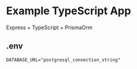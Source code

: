 # Example TypeScript App

Express + TypeScript + PrismaOrm

## .env

```dotenv
DATABASE_URL="postgresql_connection_string"
```